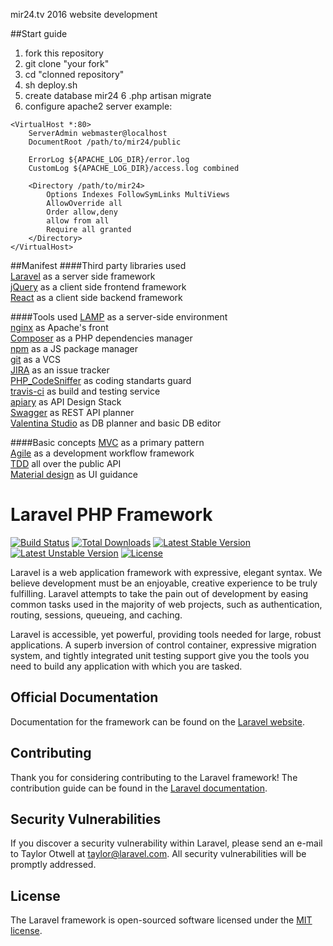 mir24.tv 2016 website development

##Start guide
1. fork this repository
2. git clone "your fork"
3. cd "clonned repository"
4. sh deploy.sh
5. create database mir24
6 .php artisan migrate
7. configure apache2 server example:
```
<VirtualHost *:80>
    ServerAdmin webmaster@localhost
    DocumentRoot /path/to/mir24/public

    ErrorLog ${APACHE_LOG_DIR}/error.log
    CustomLog ${APACHE_LOG_DIR}/access.log combined

    <Directory /path/to/mir24>
        Options Indexes FollowSymLinks MultiViews
        AllowOverride all
        Order allow,deny
        allow from all
        Require all granted
    </Directory>
</VirtualHost>
```
##Manifest
####Third party libraries used  
[Laravel](https://laravel.com) as a server side framework  
[jQuery](https://jquery.com/) as a client side frontend framework  
[React](https://facebook.github.io/react/) as a client side backend framework  

####Tools used 
[LAMP](https://en.wikipedia.org/wiki/LAMP_(software_bundle)) as a server-side environment  
[nginx](http://nginx.org/) as Apache's front  
[Composer](https://getcomposer.org/) as a PHP dependencies manager  
[npm](https://www.npmjs.com/) as a JS package manager  
[git](https://git-scm.com/) as a VCS  
[JIRA](https://mir24tv.atlassian.net/secure/RapidBoard.jspa?projectKey=MIR24) as an issue tracker  
[PHP_CodeSniffer](https://github.com/squizlabs/PHP_CodeSniffer) as coding standarts guard  
[travis-ci](https://travis-ci.org/) as build and testing service  
[apiary](https://apiary.io/) as API Design Stack  
[Swagger](http://swagger.io/) as REST API planner  
[Valentina Studio](https://www.valentina-db.com/en/download-valentina-studio) as DB planner and basic DB editor

####Basic concepts
[MVC](https://docs.phalconphp.com/en/latest/reference/mvc.html) as a primary pattern  
[Agile](http://agilemanifesto.org/iso/en/) as a development workflow framework  
[TDD](https://en.wikipedia.org/wiki/Test-driven_development) all over the public API  
[Material design](https://www.google.com/design/spec/material-design/introduction.html) as UI guidance

# Laravel PHP Framework

[![Build Status](https://travis-ci.org/laravel/framework.svg)](https://travis-ci.org/laravel/framework)
[![Total Downloads](https://poser.pugx.org/laravel/framework/d/total.svg)](https://packagist.org/packages/laravel/framework)
[![Latest Stable Version](https://poser.pugx.org/laravel/framework/v/stable.svg)](https://packagist.org/packages/laravel/framework)
[![Latest Unstable Version](https://poser.pugx.org/laravel/framework/v/unstable.svg)](https://packagist.org/packages/laravel/framework)
[![License](https://poser.pugx.org/laravel/framework/license.svg)](https://packagist.org/packages/laravel/framework)

Laravel is a web application framework with expressive, elegant syntax. We believe development must be an enjoyable, creative experience to be truly fulfilling. Laravel attempts to take the pain out of development by easing common tasks used in the majority of web projects, such as authentication, routing, sessions, queueing, and caching.

Laravel is accessible, yet powerful, providing tools needed for large, robust applications. A superb inversion of control container, expressive migration system, and tightly integrated unit testing support give you the tools you need to build any application with which you are tasked.

## Official Documentation

Documentation for the framework can be found on the [Laravel website](http://laravel.com/docs).

## Contributing

Thank you for considering contributing to the Laravel framework! The contribution guide can be found in the [Laravel documentation](http://laravel.com/docs/contributions).

## Security Vulnerabilities

If you discover a security vulnerability within Laravel, please send an e-mail to Taylor Otwell at taylor@laravel.com. All security vulnerabilities will be promptly addressed.

## License

The Laravel framework is open-sourced software licensed under the [MIT license](http://opensource.org/licenses/MIT).
